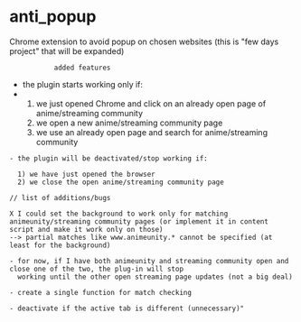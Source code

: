 # anti_popup
Chrome extension to avoid popup on chosen websites
(this is "few days project" that will be expanded)

               added features

   - the plugin starts working only if:
   - 
       1) we just opened Chrome and click on an already open page of anime/streaming community
       2) we open a new anime/streaming community page
       3) we use an already open page and search for anime/streaming community

    - the plugin will be deactivated/stop working if:

      1) we have just opened the browser
      2) we close the open anime/streaming community page

    // list of additions/bugs

    X I could set the background to work only for matching animeunity/streaming community pages (or implement it in content script and make it work only on those)
    --> partial matches like www.animeunity.* cannot be specified (at least for the background)
    
    - for now, if I have both animeunity and streaming community open and close one of the two, the plug-in will stop
      working until the other open streaming page updates (not a big deal)

    - create a single function for match checking 

    - deactivate if the active tab is different (unnecessary)"
